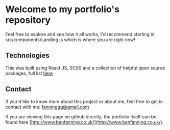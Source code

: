 # Welcome to my portfolio's repository

Feel free to explore and see how it all works, I'd recommend starting in src/components/Landing.js which is where you are right now!  

## Technologies

This was built using React JS, SCSS and a collection of helpful open source packages, full list [here](https://github.com/fanninggg/portfolio/blob/master/package.json)

## Contact

If you'd like to know more about this project or about me, feel free to get in contact with me: fanninggg@gmail.com

If you are viewing this page on github directly, the portfolio itself can be found here [http://www.benfanning.co.uk/](http://www.benfanning.co.uk/).

